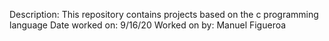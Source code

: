 Description: This repository contains projects based on the c programming language
Date worked on: 9/16/20
Worked on by: Manuel Figueroa